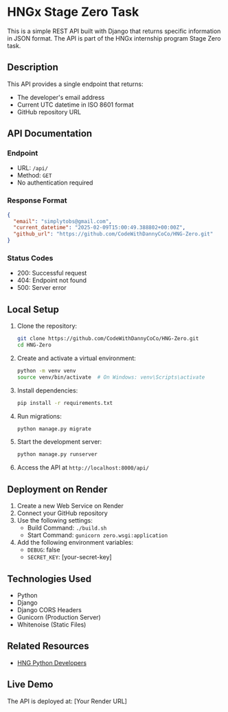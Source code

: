 # HNGx Stage Zero Task

This is a simple REST API built with Django that returns specific information in JSON format. The API is part of the HNGx internship program Stage Zero task.

## Description

This API provides a single endpoint that returns:

- The developer's email address
- Current UTC datetime in ISO 8601 format
- GitHub repository URL

## API Documentation

### Endpoint

- URL: `/api/`
- Method: `GET`
- No authentication required

### Response Format

```json
{
  "email": "simplytobs@gmail.com",
  "current_datetime": "2025-02-09T15:00:49.388802+00:00Z",
  "github_url": "https://github.com/CodeWithDannyCoCo/HNG-Zero.git"
}
```

### Status Codes

- 200: Successful request
- 404: Endpoint not found
- 500: Server error

## Local Setup

1. Clone the repository:

   ```bash
   git clone https://github.com/CodeWithDannyCoCo/HNG-Zero.git
   cd HNG-Zero
   ```

2. Create and activate a virtual environment:

   ```bash
   python -m venv venv
   source venv/bin/activate  # On Windows: venv\Scripts\activate
   ```

3. Install dependencies:

   ```bash
   pip install -r requirements.txt
   ```

4. Run migrations:

   ```bash
   python manage.py migrate
   ```

5. Start the development server:

   ```bash
   python manage.py runserver
   ```

6. Access the API at `http://localhost:8000/api/`

## Deployment on Render

1. Create a new Web Service on Render
2. Connect your GitHub repository
3. Use the following settings:
   - Build Command: `./build.sh`
   - Start Command: `gunicorn zero.wsgi:application`
4. Add the following environment variables:
   - `DEBUG`: false
   - `SECRET_KEY`: [your-secret-key]

## Technologies Used

- Python
- Django
- Django CORS Headers
- Gunicorn (Production Server)
- Whitenoise (Static Files)

## Related Resources

- [HNG Python Developers](https://hng.tech/hire/python-developers)

## Live Demo

The API is deployed at: [Your Render URL]
